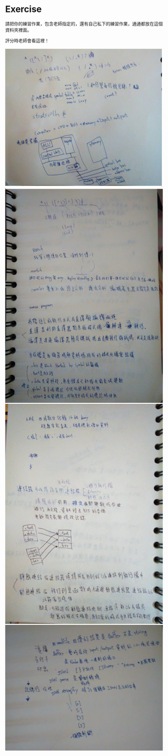# Exercise

請把你的練習作業，包含老師指定的，還有自己私下的練習作業，通通都放在這個資料夾裡面。

評分時老師會看這裡！

![image](https://github.com/gorox56/sp106b/blob/master/exercise/note01.png)
![image](https://github.com/gorox56/sp106b/blob/master/exercise/note2.jpg)
![image](https://github.com/gorox56/sp106b/blob/master/exercise/note3.jpg)
![image](https://github.com/gorox56/sp106b/blob/master/exercise/note4.jpg)
